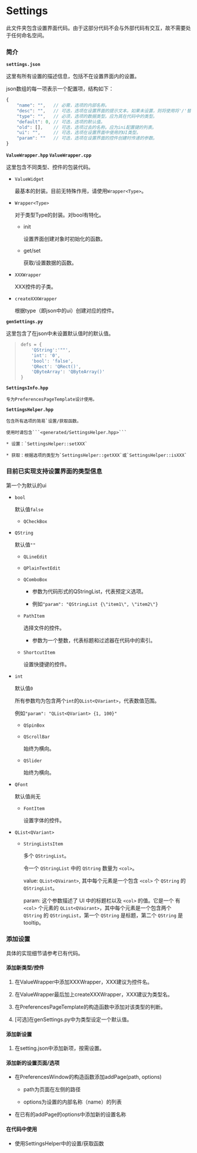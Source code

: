# Settings

此文件夹包含设置界面代码。由于这部分代码不会与外部代码有交互，故不需要处于任何命名空间。

### 简介

**`settings.json`**

这里有所有设置的描述信息，包括不在设置界面内的设置。

json数组的每一项表示一个配置项，结构如下：

```javascript
{
    "name": "",   // 必需，选项的内部名称。
    "desc": "",   // 可选，选项在设置界面的提示文本。如果未设置，则将使用将'/'替换为' '的内部名称。
    "type": "",   // 必须，选项的数据类型。应为其在代码中的类型。
    "default": 0, // 可选，选项的默认值。
    "old": [],    // 可选，选项过去的名称。应为ini配置键的列表。
    "ui": "",     // 可选，选项在设置界面中使用的UI类型。
    "param": ""   // 可选，选项在设置界面的控件创建时传递的参数。
}
```

**`ValueWrapper.hpp` `ValueWrapper.cpp`**

这里包含不同类型、控件的包装代码。

* `ValueWidget`

    最基本的封装。目前无特殊作用，请使用`Wrapper<Type>`。

* `Wrapper<Type>`

    对于类型Type的封装。对bool有特化。
    
    * init

        设置界面创建对象时初始化的函数。
    
    * get/set

        获取/设置数据的函数。

* `XXXWrapper`

    XXX控件的子类。

* `createXXXWrapper`

    根据type（即json中的ui）创建对应的控件。

**`genSettings.py`**

这里包含了在json中未设置默认值时的默认值。

> ```python
> defs = {
>     'QString':'""',
>     'int': '0',
>     'bool': 'false',
>     'QRect': 'QRect()',
>     'QByteArray': 'QByteArray()'
> }
> ```

**`SettingsInfo.hpp`**

    专为PreferencesPageTemplate设计使用。

**`SettingsHelper.hpp`**

    包含所有选项的简易`设置/获取函数。

    使用时请包含```<generated/SettingsHelper.hpp>```

    * 设置：`SettingsHelper::setXXX`

    * 获取：根据选项的类型为`SettingsHelper::getXXX`或`SettingsHelper::isXXX`

### 目前已实现支持设置界面的类型信息

第一个为默认的ui

* `bool`

    默认值`false`

    * `QCheckBox`

* `QString`

    默认值`""`

    * `QLineEdit`

    * `QPlainTextEdit`

    * `QComboBox`

        * 参数为代码形式的QStringList，代表预定义选项。
        
        * 例如```"param": "QStringList {\"item1\", \"item2\"}```

    * `PathItem`

        选择文件的控件。

        * 参数为一个整数，代表标题和过滤器在代码中的索引。

    * `ShortcutItem`

        设置快捷键的控件。
    
* `int`

    默认值```0```

    所有参数均为包含两个```int```的```QList<QVariant>```，代表数值范围。

    例如```"param": "QList<QVariant> {1, 100}"```

    * `QSpinBox`

    * `QScrollBar`

        始终为横向。
    
    * `QSlider`

        始终为横向。

* `QFont`

    默认值尚无

    * `FontItem`

        设置字体的控件。

* `QList<QVariant>`

    * `StringListsItem`

        多个 `QStringList`。

        令一个 `QStringList` 中的 `QString` 数量为 `<col>`。

        value: `QList<QVairant>`, 其中每个元素是一个包含 `<col>` 个 `QString` 的 `QStringList`。

        param: 这个参数描述了 UI 中的标题栏以及 `<col>` 的值。它是一个 有 `<col>` 个元素的 `QList<QVairant>`，其中每个元素是一个包含两个 `QString` 的 `QStringList`，第一个 `QString` 是标题，第二个 `QString` 是 tooltip。

### 添加设置

具体的实现细节请参考已有代码。

#### 添加新类型/控件

1. 在ValueWrapper中添加XXXWrapper，XXX建议为控件名。

2. 在ValueWrapper最后加上createXXXWrapper，XXX建议为类型名。

3. 在PreferencesPageTemplate的构造函数中添加对该类型的判断。

4. \[可选\]在genSettings.py中为类型设定一个默认值。

#### 添加新设置

1. 在setting.json中添加新项，按需设置。

#### 添加新的设置页面/选项

* 在PreferencesWindow的构造函数添加addPage(path, options)

    * path为页面在左侧的路径

    * options为设置的内部名称（name）的列表

* 在已有的addPage的options中添加新的设置名称

#### 在代码中使用

* 使用SettingsHelper中的设置/获取函数